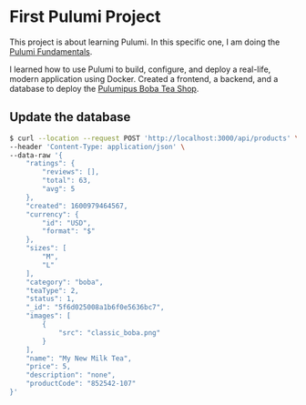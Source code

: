 # First Pulumi Project

This project is about learning Pulumi. In this specific one, I am doing the [Pulumi Fundamentals](https://www.pulumi.com/learn/pulumi-fundamentals/).

I learned how to use Pulumi to build, configure, and deploy a real-life, modern application using Docker. Created a frontend, a backend, and a database to deploy the [Pulumipus Boba Tea Shop](https://github.com/pulumi/tutorial-pulumi-fundamentals/tree/main).


## Update the database

```bash
$ curl --location --request POST 'http://localhost:3000/api/products' \
--header 'Content-Type: application/json' \
--data-raw '{
    "ratings": {
        "reviews": [],
        "total": 63,
        "avg": 5
    },
    "created": 1600979464567,
    "currency": {
        "id": "USD",
        "format": "$"
    },
    "sizes": [
        "M",
        "L"
    ],
    "category": "boba",
    "teaType": 2,
    "status": 1,
    "_id": "5f6d025008a1b6f0e5636bc7",
    "images": [
        {
            "src": "classic_boba.png"
        }
    ],
    "name": "My New Milk Tea",
    "price": 5,
    "description": "none",
    "productCode": "852542-107"
}'

```
